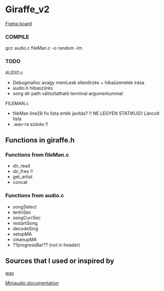 # Giraffe_v2

[Figma board](https://www.figma.com/file/EsgDA7eSZUrgqkofuwwLih/Giraffe_board?type=whiteboard&node-id=0%3A1&t=zbLixc6FVzcbymoX-1)

### COMPILE
gcc audio.c fileMan.c -o random -lm

### TODO

AUDIO.c
- Debugmalloc avagy memLeak ellenőrzés + hibaüzenetek írása
- audio.h hibaszűrés
- song dir path változtatható terminal argumentummal

FILEMAN.c
  - fileMan line28 fix lista érték javítás? !! NE LEGYEN STATIKUS!! Láncolt lista
  - .wav-ra szűrés !! 


## Functions in giraffe.h

### Functions from fileMan.c
- dir_read
- dir_free !!
- get_artist
- concat
 
### Functions from audio.c
- songSelect
- lenInSec
- songCurrSec
- restartSong
- decodeSing
- setupMA
- cleanupMA
- ??progressBar??  (not in header)

## Sources that I used or inspired by
[wax](https://github.com/znschaffer/wax/tree/main)

[Miniaudio documentation](https://miniaud.io/docs/manual/index.html)
